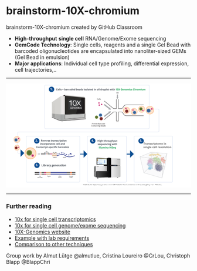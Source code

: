 # brainstorm-10X-chromium
brainstorm-10X-chromium created by GitHub Classroom

* __High-throughput__ __single cell__ RNA/Genome/Exome sequencing
* __GemCode Technology__: Single cells, reagents and a single Gel Bead with barcoded oligonucleotides are encapsulated into nanoliter-sized GEMs (Gel Bead in emulsion)
* __Major applications__: Individual cell type profiling, differential expression, cell trajectories,..

---

![alt text](/chromium10X.png "Basic principle 10X-Chromium scRNAseq")

---

### Further reading

* [10x for single cell transcriptomics](https://get.genotoul.fr/wp-content/uploads/2017/12/06_171128_Bouchez_et_Kuchly.pdf)  
* [10x for single cell genome/exome sequencing](https://gsl.hudsonalpha.org/information/10X)
* [10X-Genomics website](https://www.10xgenomics.com/news/10x-genomics-new-chromium-system-enables-full-access-to-critical-molecular-and-cellular-information/) 
* [Example with lab requirements](http://dnatech.genomecenter.ucdavis.edu/single-cell-analyses/)  
* [Comparison to other techniques](https://www.biorxiv.org/content/biorxiv/early/2018/05/02/313130.full.pdf)

Group work by Almut Lütge @almutlue, Cristina Loureiro @CrLou, Christoph Blapp @BlappChri
